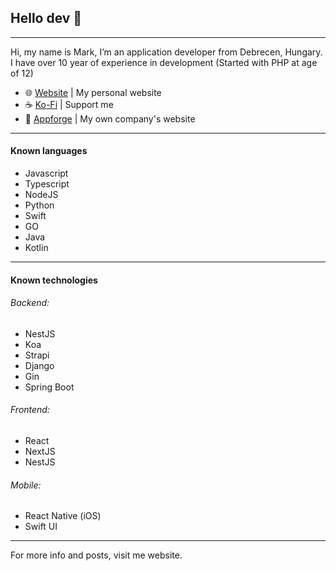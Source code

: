 ## Hello dev 👋

---

Hi, my name is Mark, I’m an application developer from Debrecen, Hungary. I have over 10 year of experience in development (Started with PHP at age of 12)

- 🌐 [Website](https://sqveeze.hu) | My personal website
- ☕️ [Ko-Fi](https://ko-fi.com/sqveeze) | Support me
- 🏢 [Appforge](https://appforge.hu) | My own company's website

---

#### Known languages

- Javascript
- Typescript
- NodeJS
- Python
- Swift
- GO
- Java
- Kotlin

---

#### Known technologies

###### Backend:

- NestJS
- Koa
- Strapi
- Django
- Gin
- Spring Boot

###### Frontend:

- React
- NextJS
- NestJS

###### Mobile:

- React Native (iOS)
- Swift UI

---

For more info and posts, visit me website.

